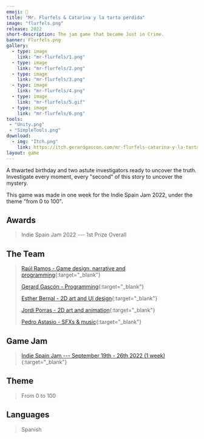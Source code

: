 ```yaml
---
emoji: 🎂
title: "Mr. Flurfels & Catarina y la tarta perdida"
image: "flurfels.png"
release: 2022
short-description: The jam game that became Just in Crime.
banner: Flurfels.png
gallery:
  - type: image
    link: "mr-flurfels/1.png"
  - type: image
    link: "mr-flurfels/2.png"
  - type: image
    link: "mr-flurfels/3.png"
  - type: image
    link: "mr-flurfels/4.png"
  - type: image
    link: "mr-flurfels/5.gif"
  - type: image
    link: "mr-flurfels/6.png"
tools:
 - "Unity.png"
 - "SimpleTools.png"
download:
  - img: "Itch.png"
    link: https://itch.gerardgascon.com/mr-flurfels-catarina-y-la-tarta-perdida
layout: game
---
```


A thwarted birthday and two astute investigators ready to uncover the truth. Investigate every moment, every "second" of this story to uncover the mystery.

This game was made in one week for the Indie Spain Jam 2022, under the theme "from 0 to 100".

## Awards

> Indie Spain Jam 2022 --- 1st Prize Overall

## The Team

> [Raúl Ramos - Game design, narrative and programming](https://twitter.com/MetroGoldyMayer/){:target="_blank"}
>
> [Gerard Gascón - Programming](https://twitter.com/G_of_Geri/){:target="_blank"}
>
> [Esther Bernal - 2D art and UI design](https://www.instagram.com/estherbernalart/){:target="_blank"}
>
> [Jordi Porras - 2D art and animation](https://twitter.com/porras84/){:target="_blank"}
>
> [Pedro Astasio - SFXs & music](https://twitter.com/Pedro_Astasio/){:target="_blank"}

## Game Jam

> [Indie Spain Jam --- September 19th - 26th 2022 (1 week)](https://itch.io/jam/indie-spain-jam/){:target="_blank"}

## Theme

> From 0 to 100

## Languages

> Spanish
